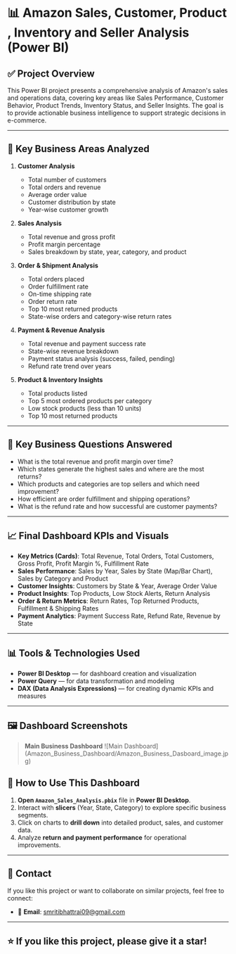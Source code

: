 # 📊 Amazon Sales, Customer, Product , Inventory and Seller Analysis (Power BI)

## ✅ **Project Overview**
This Power BI project presents a comprehensive analysis of Amazon's sales and operations data, covering key areas like Sales Performance, Customer Behavior, Product Trends, Inventory Status, and Seller Insights. The goal is to provide actionable business intelligence to support strategic decisions in e-commerce.

---

## 🚀 **Key Business Areas Analyzed**

1. **Customer Analysis**
   - Total number of customers
   - Total orders and revenue
   - Average order value
   - Customer distribution by state
   - Year-wise customer growth

2. **Sales Analysis**
   - Total revenue and gross profit
   - Profit margin percentage
   - Sales breakdown by state, year, category, and product

3. **Order & Shipment Analysis**
   - Total orders placed
   - Order fulfillment rate
   - On-time shipping rate
   - Order return rate
   - Top 10 most returned products
   - State-wise orders and category-wise return rates

4. **Payment & Revenue Analysis**
   - Total revenue and payment success rate
   - State-wise revenue breakdown
   - Payment status analysis (success, failed, pending)
   - Refund rate trend over years

5. **Product & Inventory Insights**
   - Total products listed
   - Top 5 most ordered products per category
   - Low stock products (less than 10 units)
   - Top 10 most returned products

---

## 🧠 **Key Business Questions Answered**

- What is the total revenue and profit margin over time?
- Which states generate the highest sales and where are the most returns?
- Which products and categories are top sellers and which need improvement?
- How efficient are order fulfillment and shipping operations?
- What is the refund rate and how successful are customer payments?

---

## 📈 **Final Dashboard KPIs and Visuals**

- **Key Metrics (Cards)**: Total Revenue, Total Orders, Total Customers, Gross Profit, Profit Margin %, Fulfillment Rate
- **Sales Performance**: Sales by Year, Sales by State (Map/Bar Chart), Sales by Category and Product
- **Customer Insights**: Customers by State & Year, Average Order Value
- **Product Insights**: Top Products, Low Stock Alerts, Return Analysis
- **Order & Return Metrics**: Return Rates, Top Returned Products, Fulfillment & Shipping Rates
- **Payment Analytics**: Payment Success Rate, Refund Rate, Revenue by State

---

## 📊 **Tools & Technologies Used**

- **Power BI Desktop** — for dashboard creation and visualization
- **Power Query** — for data transformation and modeling
- **DAX (Data Analysis Expressions)** — for creating dynamic KPIs and measures

---

## 🖼 **Dashboard Screenshots**

> **Main Business Dashboard**
> ![Main Dashboard] (Amazon_Business_Dashboard/Amazon_Business_Dasboard_image.jpg)


## 🧭 **How to Use This Dashboard**

1. **Open `Amazon_Sales_Analysis.pbix`** file in **Power BI Desktop**.
2. Interact with **slicers** (Year, State, Category) to explore specific business segments.
3. Click on charts to **drill down** into detailed product, sales, and customer data.
4. Analyze **return and payment performance** for operational improvements.

---

## 👋 **Contact**

If you like this project or want to collaborate on similar projects, feel free to connect:

- 📧 **Email**: smritibhattrai09@gmail.com

---

## ⭐ **If you like this project, please give it a star!**

